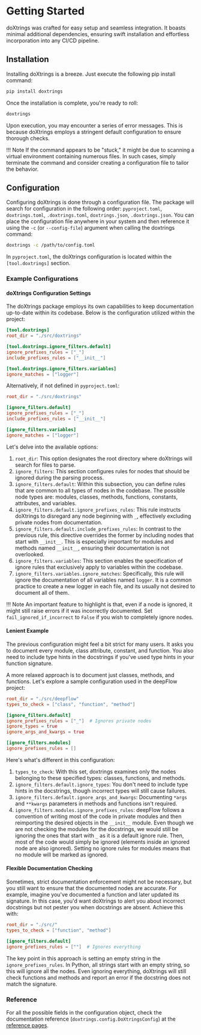 # Getting Started

doXtrings was crafted for easy setup and seamless integration. It boasts minimal additional dependencies, ensuring swift installation and effortless incorporation into any CI/CD pipeline.

## Installation

Installing doXtrings is a breeze. Just execute the following pip install command:

```sh
pip install doxtrings
```

Once the installation is complete, you're ready to roll:

```sh
doxtrings
```

Upon execution, you may encounter a series of error messages. This is because doXtrings employs a stringent default configuration to ensure thorough checks.

!!! Note
    If the command appears to be "stuck," it might be due to scanning a virtual environment containing numerous files. In such cases, simply terminate the command and consider creating a configuration file to tailor the behavior.

## Configuration

Configuring doXtrings is done through a configuration file. The package will search for configuration in the following order: `pyproject.toml`, `doxtrings.toml`, `.doxtrings.toml`, `doxtrings.json`, `.doxtrings.json`. You can place the configuration file anywhere in your system and then reference it using the `-c` (or `--config-file`) argument when calling the doxtrings command:

```sh
doxtrings -c /path/to/config.toml
```

In `pyproject.toml`, the doXtrings configuration is located within the `[tool.doxtrings]` section.

### Example Configurations
#### doXtrings Configuration Settings

The doXtrings package employs its own capabilities to keep documentation up-to-date within its codebase. Below is the configuration utilized within the project:

```toml
[tool.doxtrings]
root_dir = "./src/doxtrings"

[tool.doxtrings.ignore_filters.default]
ignore_prefixes_rules = ["_"]
include_prefixes_rules = ["__init__"]

[tool.doxtrings.ignore_filters.variables]
ignore_matches = ["logger"]
```

Alternatively, if not defined in `pyproject.toml`:

```toml
root_dir = "./src/doxtrings"

[ignore_filters.default]
ignore_prefixes_rules = ["_"]
include_prefixes_rules = ["__init__"]

[ignore_filters.variables]
ignore_matches = ["logger"]
```

Let's delve into the available options:

1. `root_dir`: This option designates the root directory where doXtrings will search for files to parse.
2. `ignore_filters`: This section configures rules for nodes that should be ignored during the parsing process.
3. `ignore_filters.default`: Within this subsection, you can define rules that are common to all types of nodes in the codebase. The possible node types are: modules, classes, methods, functions, constants, attributes, and variables.
4. `ignore_filters.default.ignore_prefixes_rules`: This rule instructs doXtrings to disregard any node beginning with `_`, effectively excluding private nodes from documentation.
5. `ignore_filters.default.include_prefixes_rules`: In contrast to the previous rule, this directive overrides the former by including nodes that start with `__init__`. This is especially important for modules and methods named `__init__`, ensuring their documentation is not overlooked.
6. `ignore_filters.variables`: This section enables the specification of ignore rules that exclusively apply to variables within the codebase.
7. `ignore_filters.variables.ignore_matches`: Specifically, this rule will ignore the documentation of all variables named `logger`. It is a common practice to create a new logger in each file, and its usually not desired to document all of them.

 !!! Note
    An important feature to highlight is that, even if a node is ignored, it might still raise errors if it was incorrectly documented. Set `fail_ignored_if_incorrect` to `False` if you wish to completely ignore nodes.

#### Lenient Example

The previous configuration might feel a bit strict for many users. It asks you to document every module, class attribute, constant, and function. You also need to include type hints in the docstrings if you've used type hints in your function signature.

A more relaxed approach is to document just classes, methods, and functions. Let's explore a sample configuration used in the deepFlow project:

```toml
root_dir = "./src/deepflow"
types_to_check = ["class", "function", "method"]

[ignore_filters.default]
ignore_prefixes_rules = ["_"]  # Ignores private nodes
ignore_types = true
ignore_args_and_kwargs = true

[ignore_filters.modules]
ignore_prefixes_rules = []
```

Here's what's different in this configuration:

1. `types_to_check`: With this set, doxtrings examines only the nodes belonging to these specified types: classes, functions, and methods.
2. `ignore_filters.default.ignore_types`: You don't need to include type hints in the docstrings, though incorrect types will still cause failures.
3. `ignore_filters.default.ignore_args_and_kwargs`: Documenting `*args` and `**kwargs` parameters in methods and functions isn't required.
4. `ignore_filters.modules.ignore_prefixes_rules`: deepFlow follows a convention of writing most of the code in private modules and then reimporting the desired objects in the `__init__` module. Even though we are not checking the modules for the docstrings, we would still be ignoring the ones that start with `_` as it is a default ignore rule. Then, most of the code would simply be ignored (elements inside an ignored node are also ignored). Setting no ignore rules for modules means that no module will be marked as ignored.
#### Flexible Documentation Checking

Sometimes, strict documentation enforcement might not be necessary, but you still want to ensure that the documented nodes are accurate. For example, imagine you've documented a function and later updated its signature. In this case, you'd want doXtrings to alert you about incorrect docstrings but not pester you when docstrings are absent. Achieve this with:

```toml
root_dir = "./src/"
types_to_check = ["function", "method"]

[ignore_filters.default]
ignore_prefixes_rules = [""]  # Ignores everything
```

The key point in this approach is setting an empty string in the `ignore_prefixes_rules`. In Python, all strings start with an empty string, so this will ignore all the nodes. Even ignoring everything, doXtrings will still check functions and methods and report an error if the docstring does not match the signature.
### Reference

For all the possible fields in the configuration object, check the documentation reference (`doxtrings.config.DoXtringsConfig`) at the [reference pages](reference/doxtrings/config.md).
